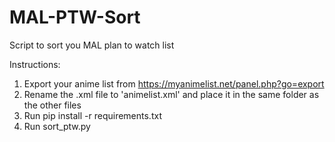 # MAL-PTW-Sort
Script to sort you MAL plan to watch list

Instructions:
1. Export your anime list from https://myanimelist.net/panel.php?go=export
2. Rename the .xml file to 'animelist.xml' and place it in the same folder as the other files
3. Run pip install -r requirements.txt
4. Run sort_ptw.py
